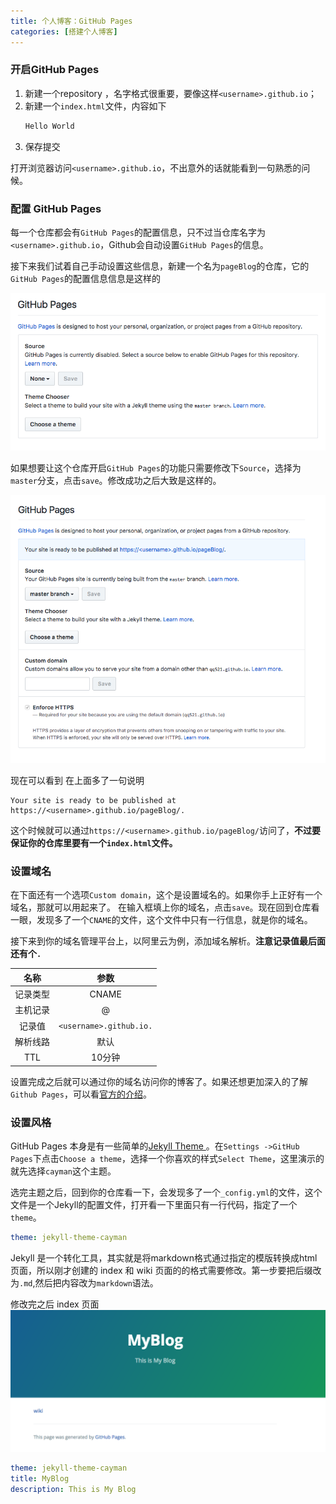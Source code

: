 ```yaml
---
title: 个人博客：GitHub Pages 
categories: [搭建个人博客]
---
```


### 开启GitHub Pages

1. 新建一个repository ，名字格式很重要，要像这样`<username>.github.io`；
2. 新建一个`index.html`文件，内容如下
    ```html
    Hello World
    ```
3. 保存提交

打开浏览器访问`<username>.github.io`，不出意外的话就能看到一句熟悉的问候。

### 配置 GitHub Pages
每一个仓库都会有`GitHub Pages`的配置信息，只不过当仓库名字为`<username>.github.io`，Github会自动设置`GitHub Pages`的信息。

接下来我们试着自己手动设置这些信息，新建一个名为`pageBlog`的仓库，它的`GitHub Pages`的配置信息信息是这样的

![GithubPages-unsettings](https://raw.githubusercontent.com/DullDevil/pics/master/person-blog/GithubPages-unsettings.png)


如果想要让这个仓库开启`GitHub Pages`的功能只需要修改下`Source`，选择为`master`分支，点击`save`。修改成功之后大致是这样的。

![GithubPagesSettings](https://raw.githubusercontent.com/DullDevil/pics/master/person-blog/GithubPages-settings.png)

现在可以看到 在上面多了一句说明
```
Your site is ready to be published at https://<username>.github.io/pageBlog/.
```

这个时候就可以通过`https://<username>.github.io/pageBlog/`访问了，**不过要保证你的仓库里要有一个`index.html`文件。**



### 设置域名
在下面还有一个选项`Custom domain`，这个是设置域名的。如果你手上正好有一个域名，那就可以用起来了。
在输入框填上你的域名，点击`save`。现在回到仓库看一眼，发现多了一个`CNAME`的文件，这个文件中只有一行信息，就是你的域名。

接下来到你的域名管理平台上，以阿里云为例，添加域名解析。**注意记录值最后面还有个`.`**

|名称|参数|
|:-:|:-:|
|记录类型|CNAME|
|主机记录|@|
|记录值| `<username>.github.io.`|
|解析线路| 默认|
|TTL|      10分钟|

设置完成之后就可以通过你的域名访问你的博客了。如果还想更加深入的了解`Github Pages`，可以看[官方的介绍](https://pages.github.com/)。


### 设置风格

GitHub Pages 本身是有一些简单的[Jekyll Theme ](https://help.github.com/articles/creating-a-github-pages-site-with-the-jekyll-theme-chooser/)。在`Settings ->GitHub Pages`下点击`Choose a theme`，选择一个你喜欢的样式`Select Theme`，这里演示的就先选择`cayman`这个主题。

选完主题之后，回到你的仓库看一下，会发现多了一个`_config.yml`的文件，这个文件是一个Jekyll的配置文件，打开看一下里面只有一行代码，指定了一个`theme`。

```yml
theme: jekyll-theme-cayman
```

Jekyll 是一个转化工具，其实就是将markdown格式通过指定的模版转换成html页面，所以刚才创建的 index 和 wiki 页面的的格式需要修改。第一步要把后缀改为`.md`,然后把内容改为`markdown`语法。

修改完之后
index 页面
![index](https://raw.githubusercontent.com/DullDevil/pics/master/person-blog/list-index.png)



```yml
theme: jekyll-theme-cayman
title: MyBlog
description: This is My Blog
```
